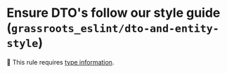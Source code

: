 # Ensure DTO's follow our style guide (`grassroots_eslint/dto-and-entity-style`)

💭 This rule requires [type information](https://typescript-eslint.io/linting/typed-linting).

<!-- end auto-generated rule header -->
